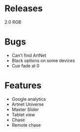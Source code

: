 # Releases #

2.0 RGB

# Bugs #

* Can't find ArtNet
* Black options on some devices
* Cue fade at 0

# Features #

* Google analytics 
* Artnet Universe
* Master Slider
* Tablet view
* Chase
* Remote chase
